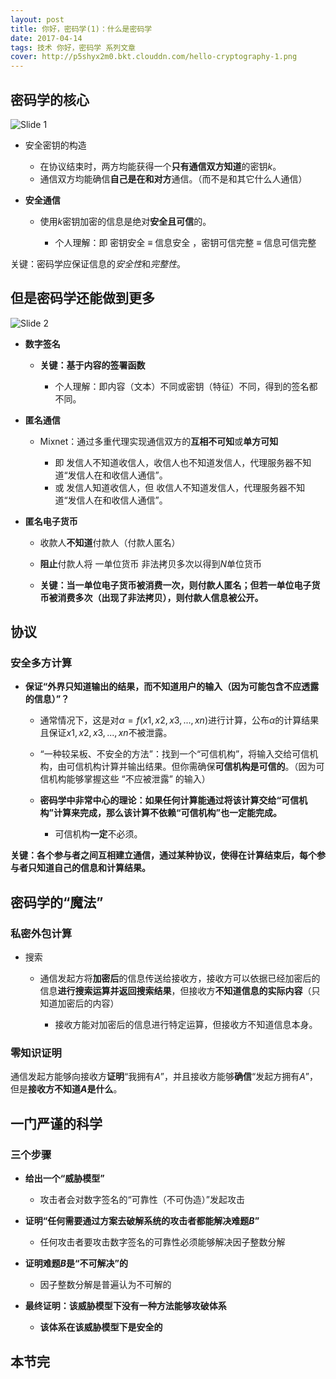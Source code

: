 ```yaml
---
layout: post
title: 你好，密码学(1)：什么是密码学
date: 2017-04-14
tags: 技术 你好，密码学 系列文章
cover: http://p5shyx2m0.bkt.clouddn.com/hello-cryptography-1.png
---
```


## 密码学的核心

![Slide 1](http://p5shyx2m0.bkt.clouddn.com/slide-1.png)

- 安全密钥的构造

  - 在协议结束时，两方均能获得一个**只有通信双方知道**的密钥$k$。
  - 通信双方均能确信**自己是在和对方**通信。（而不是和其它什么人通信）

- **安全通信**

  - 使用$k$密钥加密的信息是绝对**安全且可信**的。

    - 个人理解：即 密钥安全 ≡ 信息安全 ，密钥可信完整 ≡ 信息可信完整

关键：密码学应保证信息的*安全性*和*完整性*。

## 但是密码学还能做到更多

![Slide 2](http://p5shyx2m0.bkt.clouddn.com/slide-2.png)

- **数字签名**

  - **关键：基于内容的签署函数**

    - 个人理解：即内容（文本）不同或密钥（特征）不同，得到的签名都不同。

- **匿名通信**

  - Mixnet：通过多重代理实现通信双方的**互相不可知**或**单方可知**

    - 即 发信人不知道收信人，收信人也不知道发信人，代理服务器不知道“发信人在和收信人通信”。
    - 或 发信人知道收信人，但 收信人不知道发信人，代理服务器不知道“发信人在和收信人通信”。

- **匿名电子货币**

  - 收款人**不知道**付款人（付款人匿名）
  - **阻止**付款人将 一单位货币 非法拷贝多次以得到$N$单位货币


  - **关键：当一单位电子货币被消费一次，则付款人匿名；但若一单位电子货币被消费多次（出现了非法拷贝），则付款人信息被公开。**

## **协议**

### 安全多方计算

- **保证“外界只知道输出的结果，而不知道用户的输入（因为可能包含不应透露的信息）”？**

  - 通常情况下，这是对$\alpha=f(x1, x2, x3, ... ,xn)$进行计算，公布$\alpha$的计算结果且保证$x1, x2, x3, ... ,xn$不被泄露。
  - “一种较呆板、不安全的方法”：找到一个“可信机构”，将输入交给可信机构，由可信机构计算并输出结果。但你需确保**可信机构是可信的**。（因为可信机构能够掌握这些 “不应被泄露” 的输入）
  - **密码学中非常中心的理论：如果任何计算能通过将该计算交给“可信机构”计算来完成，那么该计算不依赖“可信机构”也一定能完成。**


    - 可信机构**一定**不必须。

**关键：各个参与者之间互相建立通信，通过某种协议，使得在计算结束后，每个参与者只知道自己的信息和计算结果。**

## 密码学的“魔法”

### 私密外包计算

- 搜索

  - 通信发起方将**加密后**的信息传送给接收方，接收方可以依据已经加密后的信息**进行搜索运算并返回搜索结果**，但接收方**不知道信息的实际内容**（只知道加密后的内容）

    - 接收方能对加密后的信息进行特定运算，但接收方不知道信息本身。 

### 零知识证明

通信发起方能够向接收方**证明**“我拥有$A$”，并且接收方能够**确信**“发起方拥有$A$”，但是**接收方不知道$A$是什么**。

## 一门严谨的科学

### 三个步骤

- **给出一个“威胁模型”**

  - 攻击者会对数字签名的“可靠性（不可伪造）”发起攻击

- **证明“任何需要通过方案去破解系统的攻击者都能解决难题$B$”**

  - 任何攻击者要攻击数字签名的可靠性必须能够解决因子整数分解

- **证明难题$B$是“不可解决”的**

  - 因子整数分解是普遍认为不可解的

- **最终证明：该威胁模型下没有一种方法能够攻破体系**

  - **该体系在该威胁模型下是安全的**

## 本节完